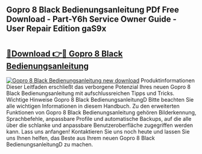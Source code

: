 ## Gopro 8 Black Bedienungsanleitung PDf Free Download - Part-Y6h Service Owner Guide - User Repair Edition gaS9x

# <h2><a href="http://df2r9s.blite.top/?on=Gopro+8+Black+Bedienungsanleitung">🔗Download 👉🔴 Gopro 8 Black Bedienungsanleitung</a></h2>

[![Gopro 8 Black Bedienungsanleitung new download](https://i.imgur.com/lujVjoI.png)](http://df2r9s.blite.top/?on=Gopro+8+Black+Bedienungsanleitung)
Produktinformationen Dieser Leitfaden erschließt das verborgene Potenzial Ihres neuen Gopro 8 Black Bedienungsanleitung mit aufschlussreichen Tipps und Tricks. Wichtige Hinweise Gopro 8 Black BedienungsanleitungD Bitte beachten Sie alle wichtigen Informationen in diesem Handbuch. Zu den erweiterten Funktionen von Gopro 8 Black Bedienungsanleitung gehören Bilderkennung, Sprachbefehle, anpassbare Profile und automatische Backups, auf die alle über die schlanke und anpassbare Benutzeroberfläche zugegriffen werden kann. Lass uns anfangen! Kontaktieren Sie uns noch heute und lassen Sie uns Ihnen helfen, das Beste aus Ihrem neuen Gopro 8 Black BedienungsanleitungD zu machen.

